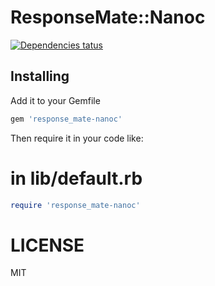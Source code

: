 # ResponseMate::Nanoc

[![Dependencies tatus](https://gemnasium.com/Zorbash/response_mate-nanoc.png)](https://gemnasium.com/Zorbash/response_mate-nanoc)

## Installing 

Add it to your Gemfile

```ruby
gem 'response_mate-nanoc'
```

Then require it in your code like:

# in lib/default.rb

```ruby
require 'response_mate-nanoc'
```

# LICENSE
MIT
